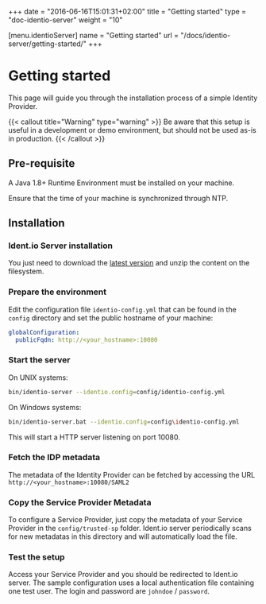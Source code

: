 +++
date = "2016-06-16T15:01:31+02:00"
title = "Getting started"
type = "doc-identio-server"
weight = "10"

[menu.identioServer]
	name   = "Getting started"
	url    = "/docs/identio-server/getting-started/"
+++

# Getting started

This page will guide you through the installation process of a simple Identity Provider.

{{< callout title="Warning" type="warning" >}}
Be aware that this setup is useful in a development or demo environment, but should not be used as-is
in production.
{{< /callout >}}

## Pre-requisite

A Java 1.8+ Runtime Environment must be installed on your machine.

Ensure that the time of your machine is synchronized through NTP.

## Installation

### Ident.io Server installation

You just need to download the [latest version](https://github.com/identio/identio-server/releases)
and unzip the content on the filesystem.

### Prepare the environment

Edit the configuration file `identio-config.yml` that can be found in the `config` directory and set
the public hostname of your machine:
```yaml
globalConfiguration:
  publicFqdn: http://<your_hostname>:10080
```

### Start the server

On UNIX systems:
```sh
bin/identio-server --identio.config=config/identio-config.yml
```

On Windows systems:
```sh
bin/identio-server.bat --identio.config=config\identio-config.yml
```

This will start a HTTP server listening on port 10080.

### Fetch the IDP metadata

The metadata of the Identity Provider can be fetched by accessing the URL `http://<your_hostname>:10080/SAML2`

### Copy the Service Provider Metadata

To configure a Service Provider, just copy the metadata of your Service Provider in the `config/trusted-sp` folder.
Ident.io server periodically scans for new metadatas in this directory and will automatically load the file.

### Test the setup

Access your Service Provider and you should be redirected to Ident.io server.
The sample configuration uses a local authentication file containing one test user.
The login and password are `johndoe` / `password`.
